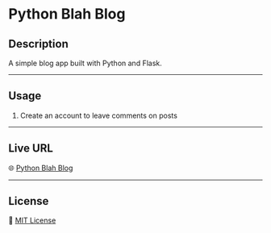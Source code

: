 # Python Blah Blog

## Description
A simple blog app built with Python and Flask.

---

## Usage
1. Create an account to leave comments on posts

---

## Live URL
🌐 [Python Blah Blog]()

---

## License
📝 [MIT License](https://github.com/djoshware/PythonBlahBlog/blob/main/LICENSE)
